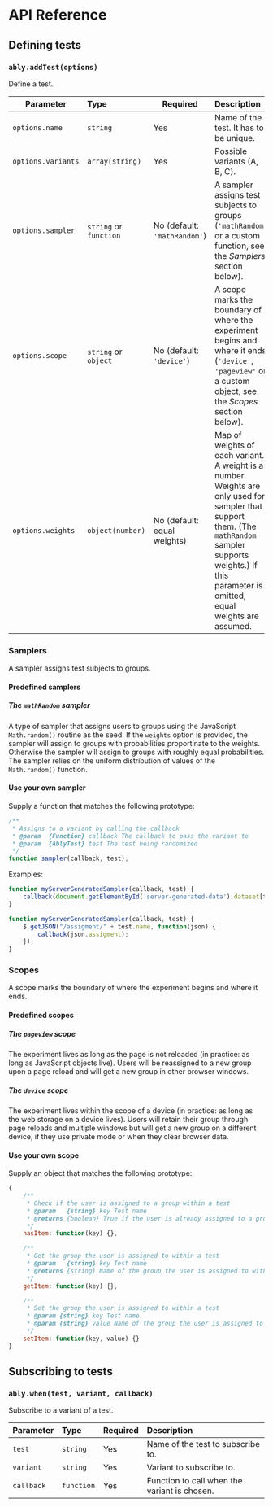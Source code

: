# API Reference

## Defining tests

### `ably.addTest(options)`

Define a test.

| Parameter            | Type                   | Required                     | Description
| -------------------- | :--------------------- | ---------------------------- | :--------------------------------------
| `options.name`       | `string`               | Yes                          | Name of the test. It has to be unique.
| `options.variants`   | `array(string)`        | Yes                          | Possible variants (A, B, C).
| `options.sampler`    | `string` or `function` | No (default: `'mathRandom'`) | A sampler assigns test subjects to groups (`'mathRandom'` or a custom function, see the *Samplers* section below).
| `options.scope`      | `string` or `object`   | No (default: `'device'`)     | A scope marks the boundary of where the experiment begins and where it ends (`'device'`, `'pageview'` or a custom object, see the *Scopes* section below).
| `options.weights`    | `object(number)`       | No (default: equal weights)  | Map of weights of each variant. A weight is a number. Weights are only used for sampler that support them. (The `mathRandom` sampler supports weights.) If this parameter is omitted, equal weights are assumed.

### Samplers

A sampler assigns test subjects to groups.

#### Predefined samplers

##### The `mathRandom` sampler

A type of sampler that assigns users to groups using the JavaScript `Math.random()` routine as the seed. If the `weights` option is provided, the sampler will assign to groups with probabilities proportinate to the weights. Otherwise the sampler will assign to groups with roughly equal probabilities. The sampler relies on the uniform distribution of values of the `Math.random()` function.

#### Use your own sampler

Supply a function that matches the following prototype:

```js
/**
 * Assigns to a variant by calling the callback
 * @param  {Function} callback The callback to pass the variant to
 * @param  {AblyTest} test The test being randomized
 */
function sampler(callback, test);
```

Examples:

```js
function myServerGeneratedSampler(callback, test) {
    callback(document.getElementById('server-generated-data').dataset[test.name].assignment);
}
```

```js
function myServerGeneratedSampler(callback, test) {
    $.getJSON("/assigment/" + test.name, function(json) {
        callback(json.assigment);
    });
}
```

### Scopes

A scope marks the boundary of where the experiment begins and where it ends.

#### Predefined scopes

##### The `pageview` scope

The experiment lives as long as the page is not reloaded (in practice: as long as JavaScript objects live). Users will be reassigned to a new group upon a page reload and will get a new group in other browser windows.

##### The `device` scope

The experiment lives within the scope of a device (in practice: as long as the web storage on a device lives). Users will retain their group through page reloads and multiple windows but will get a new group on a different device, if they use private mode or when they clear browser data.

#### Use your own scope

Supply an object that matches the following prototype:

```js
{
    /**
     * Check if the user is assigned to a group within a test
     * @param   {string} key Test name
     * @returns {boolean} True if the user is already assigned to a group within the test, false otherwise
     */
    hasItem: function(key) {},

    /**
     * Get the group the user is assigned to within a test
     * @param   {string} key Test name
     * @returns {string} Name of the group the user is assigned to within the test
     */
    getItem: function(key) {},

    /**
     * Set the group the user is assigned to within a test
     * @param {string} key Test name
     * @param {string} value Name of the group the user is assigned to within the test
     */
    setItem: function(key, value) {}
}
```

## Subscribing to tests

### `ably.when(test, variant, callback)`

Subscribe to a variant of a test.

| Parameter  | Type       | Required | Description
| ---------- | :--------- | -------- | :--------------------------------------
| `test`     | `string`   | Yes      | Name of the test to subscribe to.
| `variant`  | `string`   | Yes      | Variant to subscribe to.
| `callback` | `function` | Yes      | Function to call when the variant is chosen.
